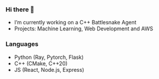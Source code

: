 ### Hi there 👋

- I’m currently working on a C++ Battlesnake Agent
- Projects: Machine Learning, Web Development and AWS

### Languages
- Python (Ray, Pytorch, Flask)
- C++ (CMake, C++20)
- JS (React, Node.js, Express)
